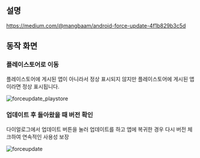 ## 설명

https://medium.com/@mangbaam/android-force-update-4f1b829b3c5d

## 동작 화면

### 플레이스토어로 이동

플레이스토어에 게시된 앱이 아니라서 정상 표시되지 않지만 플레이스토어에 게시된 앱이라면 정상 표시됩니다.

![forceupdate_playstore](https://github.com/mangbaam/ForceUpdateExample/assets/44221447/340f7067-6daf-4bef-b2bf-7e4210fc933b)

### 업데이트 후 돌아왔을 때 버전 확인

다이얼로그에서 업데이트 버튼을 눌러 업데이트를 하고 앱에 복귀한 경우 다시 버전 체크하여 연속적인 사용성 보장

![forceupdate](https://github.com/mangbaam/ForceUpdateExample/assets/44221447/b8b65ef9-bfe7-4ac6-bfe2-b87e44475895)
